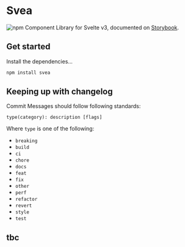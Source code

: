 # Svea
![npm](https://img.shields.io/npm/v/svea.svg)
Component Library for Svelte v3, documented on [Storybook](https://aronssonfredrik.github.io/svea).


## Get started

Install the dependencies...

```bash
npm install svea
```

## Keeping up with changelog
Commit Messages should follow following standards: 
```
type(category): description [flags]
```

Where `type` is one of the following:

* `breaking`
* `build`
* `ci`
* `chore`
* `docs`
* `feat`
* `fix`
* `other`
* `perf`
* `refactor`
* `revert`
* `style`
* `test`

## tbc
